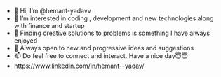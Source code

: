 - 👋 Hi, I’m @hemant-yadavv
- 👀 I’m interested in coding , development and new technologies along with finance and startup
- 🌱 Finding creative solutions to problems is something I have always enjoyed
- 💞️ Always open to new and progressive ideas and suggestions
- 📫 Do feel free to connect and interact. Have a nice day😇😇
- https://www.linkedin.com/in/hemant--yadav/

<!---
hemant-yadavv/hemant-yadavv is a ✨ special ✨ repository because its `README.md` (this file) appears on your GitHub profile.
You can click the Preview link to take a look at your changes.
--->
